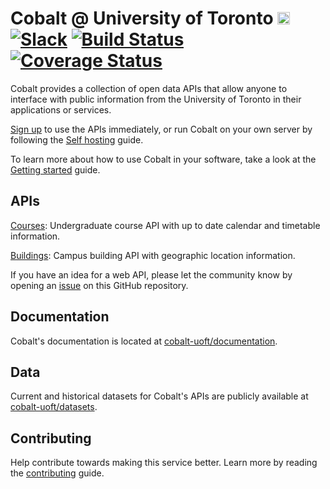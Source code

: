 # Cobalt @ University of Toronto [<img src="https://avatars0.githubusercontent.com/u/10912859" width="20" height="20" />](https://cobalt.qas.im) [![Slack][slackin-badge]][slackin] [![Build Status](https://travis-ci.org/cobalt-uoft/cobalt.svg?branch=master)](https://travis-ci.org/cobalt-uoft/cobalt) [![Coverage Status](https://coveralls.io/repos/github/cobalt-uoft/cobalt/badge.svg?branch=master)](https://coveralls.io/github/cobalt-uoft/cobalt?branch=master)

Cobalt provides a collection of open data APIs that allow anyone to interface with public information from the University of Toronto in their applications or services.

[Sign up](https://cobalt.qas.im/signup) to use the APIs immediately, or run Cobalt on your own server by following the [Self hosting](https://github.com/cobalt-uoft/documentation/blob/master/getting-started/self-hosting.md) guide.

To learn more about how to use Cobalt in your software, take a look at the [Getting started](https://github.com/cobalt-uoft/documentation/blob/master/getting-started/introduction.md) guide.

## APIs

[Courses](https://github.com/cobalt-uoft/documentation/blob/master/endpoints/courses/introduction.md): Undergraduate course API with up to date calendar and timetable information.

[Buildings](https://github.com/cobalt-uoft/documentation/blob/master/endpoints/buildings/introduction.md): Campus building API with geographic location information.

If you have an idea for a web API, please let the community know by opening an [issue](https://github.com/cobalt-uoft/cobalt/issues) on this GitHub repository.

## Documentation

Cobalt's documentation is located at [cobalt-uoft/documentation](https://github.com/cobalt-uoft/documentation).

## Data

Current and historical datasets for Cobalt's APIs are publicly available at [cobalt-uoft/datasets](https://github.com/cobalt-uoft/datasets/releases).

## Contributing

Help contribute towards making this service better. Learn more by reading the [contributing](https://github.com/cobalt-uoft/documentation/blob/master/getting-started/contributing.md) guide.

[slackin]: https://cobalt-slack.herokuapp.com/
[slackin-badge]: https://cobalt-slack.herokuapp.com/badge.svg
